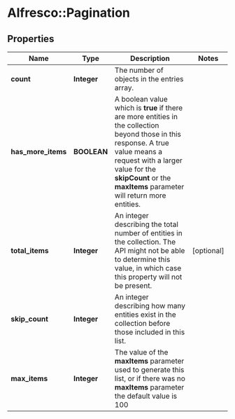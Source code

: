 # Alfresco::Pagination

## Properties
Name | Type | Description | Notes
------------ | ------------- | ------------- | -------------
**count** | **Integer** | The number of objects in the entries array.  | 
**has_more_items** | **BOOLEAN** | A boolean value which is **true** if there are more entities in the collection beyond those in this response. A true value means a request with a larger value for the **skipCount** or the **maxItems** parameter will return more entities.  | 
**total_items** | **Integer** | An integer describing the total number of entities in the collection. The API might not be able to determine this value, in which case this property will not be present.  | [optional] 
**skip_count** | **Integer** | An integer describing how many entities exist in the collection before those included in this list.  | 
**max_items** | **Integer** | The value of the **maxItems** parameter used to generate this list, or if there was no **maxItems** parameter the default value is 100  | 


